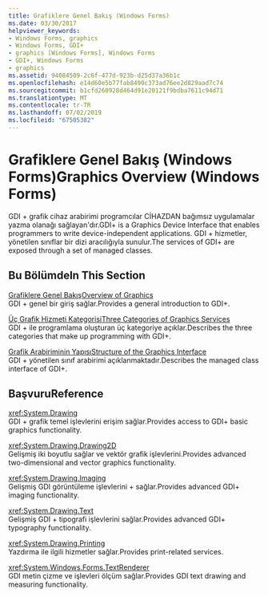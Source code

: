 ```yaml
---
title: Grafiklere Genel Bakış (Windows Forms)
ms.date: 03/30/2017
helpviewer_keywords:
- Windows Forms, graphics
- Windows Forms, GDI+
- graphics [Windows Forms], Windows Forms
- GDI+, Windows Forms
- graphics
ms.assetid: 94084509-2c6f-477d-923b-d25d37a36b1c
ms.openlocfilehash: e14d60e5b77fab8490c373ad76ee2d829aad7c74
ms.sourcegitcommit: b1cfd260928d464d91e20121f9bdba7611c94d71
ms.translationtype: MT
ms.contentlocale: tr-TR
ms.lasthandoff: 07/02/2019
ms.locfileid: "67505382"
---
```

# <a name="graphics-overview-windows-forms"></a><span data-ttu-id="1b358-102">Grafiklere Genel Bakış (Windows Forms)</span><span class="sxs-lookup"><span data-stu-id="1b358-102">Graphics Overview (Windows Forms)</span></span>
<span data-ttu-id="1b358-103">GDI + grafik cihaz arabirimi programcılar CİHAZDAN bağımsız uygulamalar yazma olanağı sağlayan'dır.</span><span class="sxs-lookup"><span data-stu-id="1b358-103">GDI+ is a Graphics Device Interface that enables programmers to write device-independent applications.</span></span> <span data-ttu-id="1b358-104">GDI + hizmetler, yönetilen sınıflar bir dizi aracılığıyla sunulur.</span><span class="sxs-lookup"><span data-stu-id="1b358-104">The services of GDI+ are exposed through a set of managed classes.</span></span>  
  
## <a name="in-this-section"></a><span data-ttu-id="1b358-105">Bu Bölümde</span><span class="sxs-lookup"><span data-stu-id="1b358-105">In This Section</span></span>  
 [<span data-ttu-id="1b358-106">Grafiklere Genel Bakış</span><span class="sxs-lookup"><span data-stu-id="1b358-106">Overview of Graphics</span></span>](overview-of-graphics.md)  
 <span data-ttu-id="1b358-107">GDI + genel bir giriş sağlar.</span><span class="sxs-lookup"><span data-stu-id="1b358-107">Provides a general introduction to GDI+.</span></span>  
  
 [<span data-ttu-id="1b358-108">Üç Grafik Hizmeti Kategorisi</span><span class="sxs-lookup"><span data-stu-id="1b358-108">Three Categories of Graphics Services</span></span>](three-categories-of-graphics-services.md)  
 <span data-ttu-id="1b358-109">GDI + ile programlama oluşturan üç kategoriye açıklar.</span><span class="sxs-lookup"><span data-stu-id="1b358-109">Describes the three categories that make up programming with GDI+.</span></span>  
  
 [<span data-ttu-id="1b358-110">Grafik Arabiriminin Yapısı</span><span class="sxs-lookup"><span data-stu-id="1b358-110">Structure of the Graphics Interface</span></span>](structure-of-the-graphics-interface.md)  
 <span data-ttu-id="1b358-111">GDI + yönetilen sınıf arabirimi açıklanmaktadır.</span><span class="sxs-lookup"><span data-stu-id="1b358-111">Describes the managed class interface of GDI+.</span></span>  
  
## <a name="reference"></a><span data-ttu-id="1b358-112">Başvuru</span><span class="sxs-lookup"><span data-stu-id="1b358-112">Reference</span></span>  
 <xref:System.Drawing>  
 <span data-ttu-id="1b358-113">GDI + grafik temel işlevlerini erişim sağlar.</span><span class="sxs-lookup"><span data-stu-id="1b358-113">Provides access to GDI+ basic graphics functionality.</span></span>  
  
 <xref:System.Drawing.Drawing2D>  
 <span data-ttu-id="1b358-114">Gelişmiş iki boyutlu sağlar ve vektör grafik işlevlerini.</span><span class="sxs-lookup"><span data-stu-id="1b358-114">Provides advanced two-dimensional and vector graphics functionality.</span></span>  
  
 <xref:System.Drawing.Imaging>  
 <span data-ttu-id="1b358-115">Gelişmiş GDI görüntüleme işlevlerini + sağlar.</span><span class="sxs-lookup"><span data-stu-id="1b358-115">Provides advanced GDI+ imaging functionality.</span></span>  
  
 <xref:System.Drawing.Text>  
 <span data-ttu-id="1b358-116">Gelişmiş GDI + tipografi işlevlerini sağlar.</span><span class="sxs-lookup"><span data-stu-id="1b358-116">Provides advanced GDI+ typography functionality.</span></span>  
  
 <xref:System.Drawing.Printing>  
 <span data-ttu-id="1b358-117">Yazdırma ile ilgili hizmetler sağlar.</span><span class="sxs-lookup"><span data-stu-id="1b358-117">Provides print-related services.</span></span>  
  
 <xref:System.Windows.Forms.TextRenderer>  
 <span data-ttu-id="1b358-118">GDI metin çizme ve işlevleri ölçüm sağlar.</span><span class="sxs-lookup"><span data-stu-id="1b358-118">Provides GDI text drawing and measuring functionality.</span></span>
